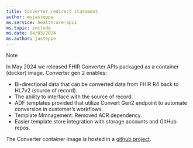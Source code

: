 ```yaml
---
title: Converter redirect statement
author: msjasteppe
ms.service: healthcare-apis
ms.topic: include
ms.date: 04/03/2024
ms.author: jasteppe
---
```


> [!NOTE]
> In May 2024 we released FHIR Converter APIs packaged as a container (docker) image. Converter gen 2 enables:
> - Bi-directional data that can be converted data from FHIR R4 back to HL7v2 (source of record).
> - The ability to interface with the source of record.
> - ADF templates provided that utilize Convert Gen2 endpoint to automate conversion in customer’s workflows.
> - Template Mmnagement: Removed ACR dependency.
> - Easier template store integration with storage accounts and GitHub repos.
> 
> The Converter container image is hosted in a [github project](https://github.com/Azure-Samples/azure-health-data-services-samples).
